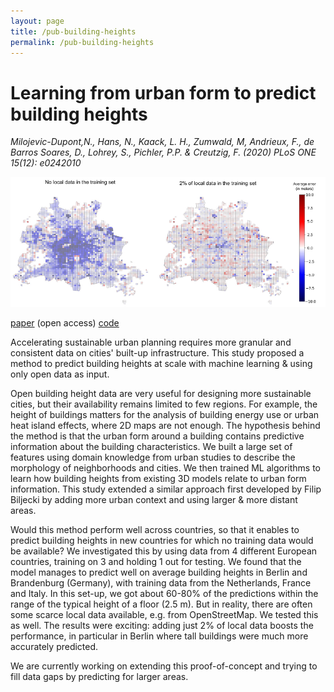 ```yaml
---
layout: page
title: /pub-building-heights
permalink: /pub-building-heights
---
```


# Learning from urban form to predict building heights

_Milojevic-Dupont,N., Hans, N., Kaack, L. H., Zumwald, M, Andrieux, F., de Barros Soares, D., Lohrey, S., Pichler, P.P. & Creutzig, F. (2020) PLoS ONE 15(12): e0242010_

<img src="data-project-pic.png" alt="image" width="600"/>

[paper](https://journals.plos.org/plosone/article?id=10.1371/journal.pone.0242010) (open access)
[code](https://gitlab.pik-potsdam.de/nikolami/learning-from-urban-form-to-predict-building-heights)

Accelerating sustainable urban planning requires more granular and consistent data on cities' built-up infrastructure. This study proposed a method to predict building heights at scale with machine learning & using only open data as input. 

Open building height data are very useful for designing more sustainable cities, but their availability remains limited to few regions. For example, the height of buildings matters for the analysis of building energy use or urban heat island effects, where 2D maps are not enough. The hypothesis behind the method is that the urban form around a building contains predictive information about the building characteristics. We built a large set of features using domain knowledge from urban studies to describe the morphology of neighborhoods and cities. We then trained ML algorithms to learn how building heights from existing 3D models relate to urban form information. This study extended a similar approach first developed by Filip Biljecki by adding more urban context and using larger & more distant areas.

Would this method perform well across countries, so that it enables to predict building heights in new countries for which no training data would be available? We investigated this by using data from 4 different European countries, training on 3 and holding 1 out for testing. We found that the model manages to predict well on average building heights in Berlin and Brandenburg (Germany), with training data from the Netherlands, France and Italy. In this set-up, we got about 60-80% of the predictions within the range of the typical height of a floor (2.5 m). But in reality, there are often some scarce local data available, e.g. from OpenStreetMap. We tested this as well. The results were exciting: adding just 2% of local data boosts the performance, in particular in Berlin where tall buildings were much more accurately predicted.

We are currently working on extending this proof-of-concept and trying to fill data gaps by predicting for larger areas. 


